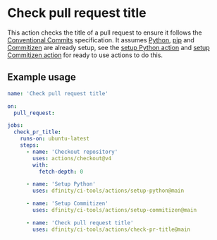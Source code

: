 # Check pull request title

This action checks the title of a pull request to ensure it follows the [Conventional Commits](https://www.conventionalcommits.org/en/v1.0.0/) specification. It assumes [Python](https://www.python.org/), [pip](https://pip.pypa.io/en/stable/) and [Commitizen](https://commitizen-tools.github.io/commitizen/) are already setup, see the [setup Python action](../setup-python/README.md) and [setup Commitizen action](../setup-commitizen/README.md) for ready to use actions to do this.

## Example usage

```yaml
name: 'Check pull request title'

on:
  pull_request:

jobs:
  check_pr_title:
    runs-on: ubuntu-latest
    steps:
      - name: 'Checkout repository'
        uses: actions/checkout@v4
        with:
          fetch-depth: 0

      - name: 'Setup Python'
        uses: dfinity/ci-tools/actions/setup-python@main

      - name: 'Setup Commitizen'
        uses: dfinity/ci-tools/actions/setup-commitizen@main

      - name: 'Check pull request title'
        uses: dfinity/ci-tools/actions/check-pr-title@main
```
